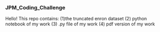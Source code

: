### JPM_Coding_Challenge
Hello! This repo contains: (1)the truncated enron dataset (2) python notebook of my work (3) .py file of my work (4) pdf version of my work
